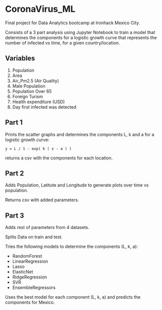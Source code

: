 # CoronaVirus_ML

Final project for Data Analytics bootcamp at Ironhack Mexico City.

Consists of a 3 part analysis using Jupyter Notebook to train a model that determines the components for a logistic growth curve that represents the number of infected vs time, for a given country/location.

## Variables

1. Population
2. Area
3. Air_Pm2.5 (Air Quality)
4. Male Population
5. Population Over 65
6. Foreign Turism
7. Health expenditure (USD)
8. Day first infected was detected


## Part 1

Prints the scatter graphs and determines the components L, k and a for a logistic growth curve:

```
y = L / 1 - exp( k ( x - a ) )
```

returns a csv with the components for each location.


## Part 2

Adds Population, Latitute and Longitude to generate plots over time vs population.

Returns csv with added parameters.


## Part 3

Adds rest of parameters from 4 datasets.

Splits Data on train and test.

Tries the following models to determine the components (L, k, a):
- RandomForest
- LinearRegression
- Lasso
- ElasticNet
- RidgeRegression
- SVR
- EnsembleRegressors

Uses the best model for each component (L, k, a) and predicts the components for Mexico.